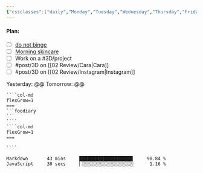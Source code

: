 ```yaml
---
{"cssclasses":["daily","Monday","Tuesday","Wednesday","Thursday","Friday","Saturday","Sunday","page-white"],"food":null,"diet":false,"cals":false,"done":false,"date":null,"share":true,"dg-publish":true,"permalink":"/00-daily/2025-01-30/","contentClasses":"daily Monday Tuesday Wednesday Thursday Friday Saturday Sunday page-white","dgPassFrontmatter":true,"noteIcon":"","created":"2025-01-30T15:06:40.072+10:00","updated":"2025-01-30T18:19:55.115+10:00"}
---
```


#### Plan:
- [ ] [do not binge](Daily.md)
- [ ] [Morning skincare](AM.png)
- [ ] Work on a #3D/project 
- [ ] #post/3D on [[02 Review/Cara\|Cara]]
- [ ] #post/3D on [[02 Review/Instagram\|Instagram]]

Yesterday: @@
Tomorrow: @@
`````col
````col-md
flexGrow=1
===
```foodiary 
```
````
````col-md
flexGrow=1
===

````
`````
```wakatime
Markdown       43 mins     ███████████████████▊     98.84 %
JavaScript     30 secs     ▏░░░░░░░░░░░░░░░░░░░      1.16 %
```